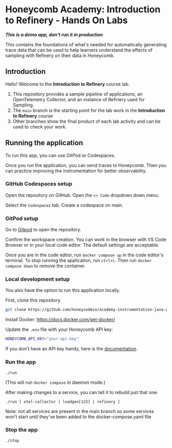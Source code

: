 # Honeycomb Academy: Introduction to Refinery - Hands On Labs

***This is a demo app, don't run it in production***

This contains the foundations of what's needed for automatically generating trace data that can be used to help learners understand the effects of sampling with Refinery on their data in Honeycomb.

## Introduction

Hello! Welcome to the **Introduction to Refinery** course lab.

1. This repository provides a sample pipeline of applications, an OpenTelemetry Collector, and an instance of Refinery used for Sampling.
2. The `main` branch is the starting point for the lab work in the **Introduction to Refinery** course
3. Other branches show the final product of each lab activity and can be used to check your work.

## Running the application

To run this app, you can use GitPod or Codespaces.

Once you run the application, you can send traces to Honeycomb. Then you can practice improving the instrumentation for better observability.

### GitHub Codespaces setup

Open the repository on GitHub. Open the `<> Code` dropdown down menu.

Select the `Codespaces` tab. Create a codespace on main.

### GitPod setup

Go to [Gitpod](https://gitpod.io/#https://github.com/honeycombio/academy-intro-refinery) to open the repository.

Confirm the workspace creation. You can work in the browser with VS Code Browser or in your local code editor. The default settings are acceptable.

Once you are in the code editor, run `docker compose up` in the code editor's terminal. To stop running the application, run `ctrl+c`. Then run `docker compose down` to remove the container.

### Local development setup

You also have the option to run this application locally.

First, clone this repository.

```bash
git clone https://github.com/honeycombio/academy-instrumentation-java.git
```

Install Docker: <https://docs.docker.com/get-docker/>

Update the `.env` file with your Honeycomb API key:

```bash
HONEYCOMB_API_KEY="your-api-key"
```

If you don't have an API key handy, here is the [documentation](https://docs.honeycomb.io/get-started/configure/environments/manage-api-keys/#create-api-key).

### Run the app

`./run`

(This will run `docker compose` in daemon mode.)

After making changes to a service, you can tell it to rebuild just that one:

`./run [ otel-collector | loadgen[123] | refinery ]`

Note: not all services are present in the main branch so some services won't start until they've been added to the docker-compose.yaml file

### Stop the app

`./stop`
